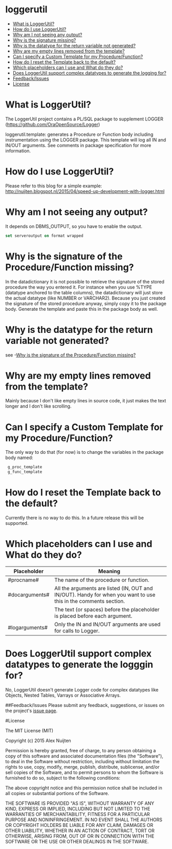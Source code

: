 # loggerutil
- [What is LoggerUtil?](#what-is-loggerutil)
- [How do I use LoggerUtil?](#how-do-i-use-loggerutil)
- [Why am I not seeing any output?](#why-am-i-not-seeing-any-output)
- [Why is the signature missing?](#why-is-the-signature-of-the-procedurefunction-missing)
- [Why is the datatype for the return variable not generated?](#why-is-the-datatype-for-the-return-variable-not-generated)
- [Why are my empty lines removed from the template?](#why-are-my-empty-lines-removed-from-the-template)
- [Can I specify a Custom Template for my Procedure/Function?](#can-i-specify-a-custom-template-for-my-procedurefunction)
- [How do I reset the Template back to the default?](#how-do-i-reset-the-template-back-to-the-default)
- [Which placeholders can I use and What do they do?](#which-placeholders-can-i-use-and-what-do-they-do)
- [Does LoggerUtil support complex datatypes to generate the logging for?](#does-loggerutil-support-complex-datatypes-to-generate-the-logging-for)
- [Feedback/Issues](#feedbackissues)
- [License](#license)

# What is LoggerUtil?
The LoggerUtil project contains a PL/SQL package to supplement LOGGER (https://github.com/OraOpenSource/Logger)

loggerutil.template:
   generates a Procedure or Function body including instrumentation using the LOGGER
   package. This template will log all IN and IN/OUT arguments. See comments in 
   package specification for more information.

# How do I use LoggerUtil?
Please refer to this blog for a simple example: http://nuijten.blogspot.nl/2015/04/speed-up-development-with-logger.html
# Why am I not seeing any output?
It depends on DBMS_OUTPUT, so you have to enable the output.
```sql
set serveroutput on format wrapped
```
# Why is the signature of the Procedure/Function missing?
In the datadictionary it is not possible to retrieve the signature of the stored procedure the way you entered it.
For instance when you use %TYPE (datatype anchored to the table columns), the datadictionary will just store the actual datatype (like NUMBER or VARCHAR2).
Because you just created the signature of the stored procedure anyway, simply copy it to the package body. Generate the template and paste this in the package body as well.

# Why is the datatype for the return variable not generated?
see -[Why is the signature of the Procedure/Function missing?](#why-is-the-signature-of-the-procedurefunction-missing)

# Why are my empty lines removed from the template?
Mainly because I don't like empty lines in source code, it just makes the text longer and I don't like scrolling.

# Can I specify a Custom Template for my Procedure/Function?
The only way to do that (for now) is to change the variables in the package body named:
```sql
 g_proc_template
 g_func_template
 ```

# How do I reset the Template back to the default?
Currently there is no way to do this. In a future release this will be supported.

# Which placeholders can I use and What do they do?
Placeholder    |Meaning
---------------|-------
#procname#     |The name of the procedure or function.
#docarguments# |All the arguments are listed (IN, OUT and IN/OUT). Handy for when you want to use this in the comments section.
               |The text (or spaces) before the placeholder is placed before each argument.
#logarguments# |Only the IN and IN/OUT arguments are used for calls to Logger.

# Does LoggerUtil support complex datatypes to generate the logggin for?
No, LoggerUtil doesn't generate Logger code for complex datatypes like Objects, Nested Tables, Varrays or Associative Arrays.

##Feedback/Issues
Please submit any feedback, suggestions, or issues on the project's [issue page](https://github.com/alexnuijten/loggerutil/issues).

#License

The MIT License (MIT)

Copyright (c) 2015 Alex Nuijten

Permission is hereby granted, free of charge, to any person obtaining a copy
of this software and associated documentation files (the "Software"), to deal
in the Software without restriction, including without limitation the rights
to use, copy, modify, merge, publish, distribute, sublicense, and/or sell
copies of the Software, and to permit persons to whom the Software is
furnished to do so, subject to the following conditions:

The above copyright notice and this permission notice shall be included in all
copies or substantial portions of the Software.

THE SOFTWARE IS PROVIDED "AS IS", WITHOUT WARRANTY OF ANY KIND, EXPRESS OR
IMPLIED, INCLUDING BUT NOT LIMITED TO THE WARRANTIES OF MERCHANTABILITY,
FITNESS FOR A PARTICULAR PURPOSE AND NONINFRINGEMENT. IN NO EVENT SHALL THE
AUTHORS OR COPYRIGHT HOLDERS BE LIABLE FOR ANY CLAIM, DAMAGES OR OTHER
LIABILITY, WHETHER IN AN ACTION OF CONTRACT, TORT OR OTHERWISE, ARISING FROM,
OUT OF OR IN CONNECTION WITH THE SOFTWARE OR THE USE OR OTHER DEALINGS IN THE
SOFTWARE.
